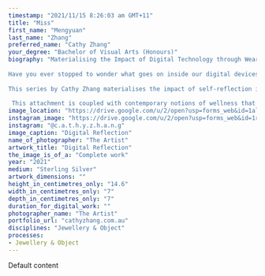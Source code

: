 ```yaml
---
timestamp: "2021/11/15 8:26:03 am GMT+11"
title: "Miss"
first_name: "Mengyuan"
last_name: "Zhang"
preferred_name: "Cathy Zhang"
your_degree: "Bachelor of Visual Arts (Honours)"
biography: "Materialising the Impact of Digital Technology through Wearable Sculpture 
 
Have you ever stopped to wonder what goes on inside our digital devices? Or the likeness of digital landscapes to our own mindscape as we aimlessly scroll through touch screens? These two landscapes, the digital and our minds, are not so dissimilar. 
 
This series by Cathy Zhang materialises the impact of self-reflection in our hyperconnected, digital world. Utilising digital tools and resources and gold and silversmithing techniques, Zhang has uses components found in digital devices to create works that highlight the pervasive nature of digital technology and our anxious attachment to our devices. 
 
 This attachment is coupled with contemporary notions of wellness that demand a detox from our digital lives as we confront the relentless hold of digital technology over our lives and minds. Digital components are countered with acupuncture needles which speak to this precarious balance between connection and disconnection, pain and relief."
image_location: "https://drive.google.com/u/2/open?usp=forms_web&id=1alZdeofIaBxEMkucDwTftcbGDQVJtnOs"
instagram_image: "https://drive.google.com/u/2/open?usp=forms_web&id=1rtBULyVunoiqXjtAg7csItgLOR9-TWrX"
instagram: "@c.a.t.h.y.z.h.a.n.g"
image_caption: "Digital Reflection"
name_of_photographer: "The Artist"
artwork_title: "Digital Reflection"
the_image_is_of_a: "Complete work"
year: "2021"
medium: "Sterling Silver"
artwork_dimensions: ""
height_in_centimetres_only: "14.6"
width_in_centimetres_only: "7"
depth_in_centimetres_only: "7"
duration_for_digital_work: ""
photographer_name: "The Artist"
portfolio_url: "cathyzhang.com.au"
disciplines: "Jewellery & Object"
processes:
- Jewellery & Object
---
```


Default content